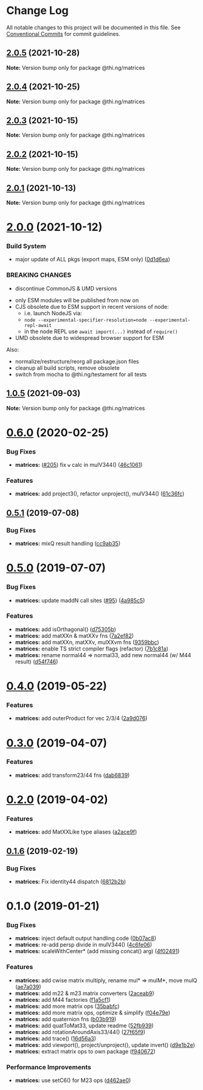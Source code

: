 # Change Log

All notable changes to this project will be documented in this file.
See [Conventional Commits](https://conventionalcommits.org) for commit guidelines.

## [2.0.5](https://github.com/thi-ng/umbrella/compare/@thi.ng/matrices@2.0.4...@thi.ng/matrices@2.0.5) (2021-10-28)

**Note:** Version bump only for package @thi.ng/matrices





## [2.0.4](https://github.com/thi-ng/umbrella/compare/@thi.ng/matrices@2.0.3...@thi.ng/matrices@2.0.4) (2021-10-25)

**Note:** Version bump only for package @thi.ng/matrices





## [2.0.3](https://github.com/thi-ng/umbrella/compare/@thi.ng/matrices@2.0.2...@thi.ng/matrices@2.0.3) (2021-10-15)

**Note:** Version bump only for package @thi.ng/matrices





## [2.0.2](https://github.com/thi-ng/umbrella/compare/@thi.ng/matrices@2.0.1...@thi.ng/matrices@2.0.2) (2021-10-15)

**Note:** Version bump only for package @thi.ng/matrices





## [2.0.1](https://github.com/thi-ng/umbrella/compare/@thi.ng/matrices@2.0.0...@thi.ng/matrices@2.0.1) (2021-10-13)

**Note:** Version bump only for package @thi.ng/matrices





# [2.0.0](https://github.com/thi-ng/umbrella/compare/@thi.ng/matrices@1.0.5...@thi.ng/matrices@2.0.0) (2021-10-12)


### Build System

* major update of ALL pkgs (export maps, ESM only) ([0d1d6ea](https://github.com/thi-ng/umbrella/commit/0d1d6ea9fab2a645d6c5f2bf2591459b939c09b6))


### BREAKING CHANGES

* discontinue CommonJS & UMD versions

- only ESM modules will be published from now on
- CJS obsolete due to ESM support in recent versions of node:
  - i.e. launch NodeJS via:
  - `node --experimental-specifier-resolution=node --experimental-repl-await`
  - in the node REPL use `await import(...)` instead of `require()`
- UMD obsolete due to widespread browser support for ESM

Also:
- normalize/restructure/reorg all package.json files
- cleanup all build scripts, remove obsolete
- switch from mocha to @thi.ng/testament for all tests






##  [1.0.5](https://github.com/thi-ng/umbrella/compare/@thi.ng/matrices@1.0.4...@thi.ng/matrices@1.0.5) (2021-09-03) 

**Note:** Version bump only for package @thi.ng/matrices 

#  [0.6.0](https://github.com/thi-ng/umbrella/compare/@thi.ng/matrices@0.5.12...@thi.ng/matrices@0.6.0) (2020-02-25) 

###  Bug Fixes 

- **matrices:** ([#205](https://github.com/thi-ng/umbrella/issues/205)) fix `w` calc in mulV344() ([46c1061](https://github.com/thi-ng/umbrella/commit/46c1061078d394d5b6ec2885f1025741893fe452)) 

###  Features 

- **matrices:** add project3(), refactor unproject(), mulV344() ([61c36fc](https://github.com/thi-ng/umbrella/commit/61c36fcc532d78b21d78dddeee5523155b0798b2)) 

##  [0.5.1](https://github.com/thi-ng/umbrella/compare/@thi.ng/matrices@0.5.0...@thi.ng/matrices@0.5.1) (2019-07-08) 

###  Bug Fixes 

- **matrices:** mixQ result handling ([cc9ab35](https://github.com/thi-ng/umbrella/commit/cc9ab35)) 

#  [0.5.0](https://github.com/thi-ng/umbrella/compare/@thi.ng/matrices@0.4.0...@thi.ng/matrices@0.5.0) (2019-07-07) 

###  Bug Fixes 

- **matrices:** update maddN call sites ([#95](https://github.com/thi-ng/umbrella/issues/95)) ([4a985c5](https://github.com/thi-ng/umbrella/commit/4a985c5)) 

###  Features 

- **matrices:** add isOrthagonal() ([d75305b](https://github.com/thi-ng/umbrella/commit/d75305b)) 
- **matrices:** add matXXn & matXXv fns ([7a2ef82](https://github.com/thi-ng/umbrella/commit/7a2ef82)) 
- **matrices:** add matXXn, matXXv, mulXXvm fns ([9359bbc](https://github.com/thi-ng/umbrella/commit/9359bbc)) 
- **matrices:** enable TS strict compiler flags (refactor) ([7b1c81a](https://github.com/thi-ng/umbrella/commit/7b1c81a)) 
- **matrices:** rename normal44 => normal33, add new normal44 (w/ M44 result) ([d54f746](https://github.com/thi-ng/umbrella/commit/d54f746)) 

#  [0.4.0](https://github.com/thi-ng/umbrella/compare/@thi.ng/matrices@0.3.4...@thi.ng/matrices@0.4.0) (2019-05-22) 

###  Features 

- **matrices:** add outerProduct for vec 2/3/4 ([2a9d076](https://github.com/thi-ng/umbrella/commit/2a9d076)) 

#  [0.3.0](https://github.com/thi-ng/umbrella/compare/@thi.ng/matrices@0.2.2...@thi.ng/matrices@0.3.0) (2019-04-07) 

###  Features 

- **matrices:** add transform23/44 fns ([dab6839](https://github.com/thi-ng/umbrella/commit/dab6839)) 

#  [0.2.0](https://github.com/thi-ng/umbrella/compare/@thi.ng/matrices@0.1.14...@thi.ng/matrices@0.2.0) (2019-04-02) 

###  Features 

- **matrices:** add MatXXLike type aliases ([a2ace9f](https://github.com/thi-ng/umbrella/commit/a2ace9f)) 

##  [0.1.6](https://github.com/thi-ng/umbrella/compare/@thi.ng/matrices@0.1.5...@thi.ng/matrices@0.1.6) (2019-02-19) 

###  Bug Fixes 

- **matrices:** Fix identity44 dispatch ([6812b2b](https://github.com/thi-ng/umbrella/commit/6812b2b)) 

#  0.1.0 (2019-01-21) 

###  Bug Fixes 

- **matrices:** inject default output handling code ([0b07ac8](https://github.com/thi-ng/umbrella/commit/0b07ac8)) 
- **matrices:** re-add persp divide in mulV344() ([4c6fe06](https://github.com/thi-ng/umbrella/commit/4c6fe06)) 
- **matrices:** scaleWithCenter* (add missing concat() arg) ([4f02491](https://github.com/thi-ng/umbrella/commit/4f02491)) 

###  Features 

- **matrices:** add cwise matrix multiply, rename mul* => mulM*, move mulQ ([ae7a039](https://github.com/thi-ng/umbrella/commit/ae7a039)) 
- **matrices:** add m22 & m23 matrix converters ([2aceab9](https://github.com/thi-ng/umbrella/commit/2aceab9)) 
- **matrices:** add M44 factories ([f1a5cf1](https://github.com/thi-ng/umbrella/commit/f1a5cf1)) 
- **matrices:** add more matrix ops ([35babfc](https://github.com/thi-ng/umbrella/commit/35babfc)) 
- **matrices:** add more matrix ops, optimize & simplify ([f04e79e](https://github.com/thi-ng/umbrella/commit/f04e79e)) 
- **matrices:** add quaternion fns ([b03b919](https://github.com/thi-ng/umbrella/commit/b03b919)) 
- **matrices:** add quatToMat33, update readme ([52fb939](https://github.com/thi-ng/umbrella/commit/52fb939)) 
- **matrices:** add rotationAroundAxis33/44() ([27f65f9](https://github.com/thi-ng/umbrella/commit/27f65f9)) 
- **matrices:** add trace() ([16d56a3](https://github.com/thi-ng/umbrella/commit/16d56a3)) 
- **matrices:** add viewport(), project/unproject(), update invert() ([d9e1b2e](https://github.com/thi-ng/umbrella/commit/d9e1b2e)) 
- **matrices:** extract matrix ops to own package ([f940672](https://github.com/thi-ng/umbrella/commit/f940672)) 

###  Performance Improvements 

- **matrices:** use setC6() for M23 ops ([d462ae0](https://github.com/thi-ng/umbrella/commit/d462ae0))
